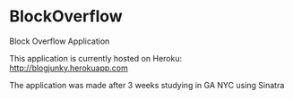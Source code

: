 BlockOverflow
=============

Block Overflow Application

This application is currently hosted on Heroku: http://blogjunky.herokuapp.com

The application was made after 3 weeks studying in GA NYC using Sinatra
